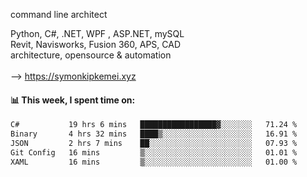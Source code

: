 command line architect

Python, C#, .NET, WPF , ASP.NET, mySQL <br>
Revit, Navisworks, Fusion 360, APS, CAD <br>
architecture, opensource & automation<br>
<br>
--> https://symonkipkemei.xyz

#### 📊 This week, I spent time on:
<!--START_SECTION:waka-->

```txt
C#           19 hrs 6 mins   █████████████████▓░░░░░░░   71.24 %
Binary       4 hrs 32 mins   ████▒░░░░░░░░░░░░░░░░░░░░   16.91 %
JSON         2 hrs 7 mins    ██░░░░░░░░░░░░░░░░░░░░░░░   07.93 %
Git Config   16 mins         ▒░░░░░░░░░░░░░░░░░░░░░░░░   01.01 %
XAML         16 mins         ▒░░░░░░░░░░░░░░░░░░░░░░░░   01.00 %
```

<!--END_SECTION:waka-->
